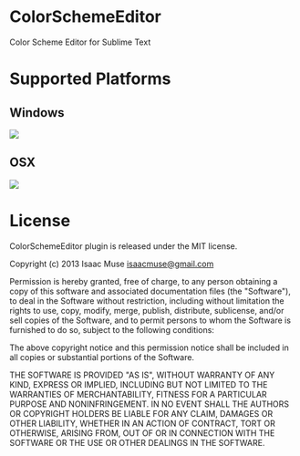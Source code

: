 ColorSchemeEditor
=================

Color Scheme Editor for Sublime Text

# Supported Platforms
## Windows
<img src="http://dl.dropbox.com/u/342698/ColorSchemeEditor/Screenshot%20-%204_1_2013%20%2C%202_28_30%20PM.png" border="0"/>

## OSX
<img src="http://dl.dropbox.com/u/342698/ColorSchemeEditor/Screen%20Shot%202013-04-01%20at%203.34.20%20PM.png" border="0"/>

# License

ColorSchemeEditor plugin is released under the MIT license.

Copyright (c) 2013 Isaac Muse <isaacmuse@gmail.com>

Permission is hereby granted, free of charge, to any person obtaining a copy of this software and associated documentation files (the "Software"), to deal in the Software without restriction, including without limitation the rights to use, copy, modify, merge, publish, distribute, sublicense, and/or sell copies of the Software, and to permit persons to whom the Software is furnished to do so, subject to the following conditions:

The above copyright notice and this permission notice shall be included in all copies or substantial portions of the Software.

THE SOFTWARE IS PROVIDED "AS IS", WITHOUT WARRANTY OF ANY KIND, EXPRESS OR IMPLIED, INCLUDING BUT NOT LIMITED TO THE WARRANTIES OF MERCHANTABILITY, FITNESS FOR A PARTICULAR PURPOSE AND NONINFRINGEMENT. IN NO EVENT SHALL THE AUTHORS OR COPYRIGHT HOLDERS BE LIABLE FOR ANY CLAIM, DAMAGES OR OTHER LIABILITY, WHETHER IN AN ACTION OF CONTRACT, TORT OR OTHERWISE, ARISING FROM, OUT OF OR IN CONNECTION WITH THE SOFTWARE OR THE USE OR OTHER DEALINGS IN THE SOFTWARE.

